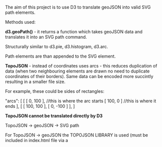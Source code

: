 The aim of this project is to use D3 to translate geoJSON into valid SVG path elements.

Methods used:

**d3.geoPath()** - it returns a function which takes geoJSON data and translates it into an SVG path command.

Structurally similar to d3.pie, d3.histogram, d3.arc.

Path elements are than appended to the SVG element.

**TopoJSON** - instead of coordinates uses arcs - this reduces duplication of data (when two neighbouring elements are drawn no need to duplicate coordinates of their borders). Same data can be encoded more succintly resulting in a smaller file size.

For example, these could be sides of rectangles:

"arcs": [
    [
      [ 0,  100 ], //this is where the arc starts
      [ 100, 0 ] //this is where it ends
    ],
    [
      [ 100, 100 ],
      [ 0, -100 ]
    ],
]

**TopoJSON cannot be translated directly by D3**

TopoJSON -> geoJSON -> SVG path

For TopoJSON -> geoJSON the TOPOJSON LIBRARY is used (must be included in index.html file via a <script> tag)

TopoJSON also has scale and translate properties which can be manipulated directly in the topoJSON file or in a JS file.
